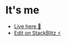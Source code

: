 # It's me

- [Live here 🔗](https://web-platform-mkkmws.stackblitz.io)
- [Edit on StackBlitz ⚡️](https://stackblitz.com/edit/web-platform-mkkmws)
